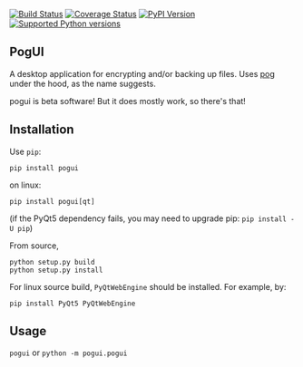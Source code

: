 [![Build Status](https://github.com/sz3/pogui/workflows/ci/badge.svg)](https://github.com/sz3/pogui/actions?query=workflow%3Aci)
[![Coverage Status](https://coveralls.io/repos/github/sz3/pogui/badge.svg?branch=master)](https://coveralls.io/github/sz3/pogui?branch=master)
[![PyPI Version](https://img.shields.io/pypi/v/pogui.svg)](https://pypi.python.org/pypi/pogui)
[![Supported Python versions](https://img.shields.io/pypi/pyversions/pogui.svg)](https://pypi.python.org/pypi/pogui)

## PogUI

A desktop application for encrypting and/or backing up files. Uses [pog](https://github.com/sz3/pog) under the hood, as the name suggests.

pogui is beta software! But it does mostly work, so there's that!

## Installation

Use `pip`:
```
pip install pogui
```

on linux:
```
pip install pogui[qt]
```
(if the PyQt5 dependency fails, you may need to upgrade pip: `pip install -U pip`)

From source,
```
python setup.py build
python setup.py install
```

For linux source build, `PyQtWebEngine` should be installed. For example, by:
```
pip install PyQt5 PyQtWebEngine
```

## Usage

`pogui`
or
`python -m pogui.pogui`

